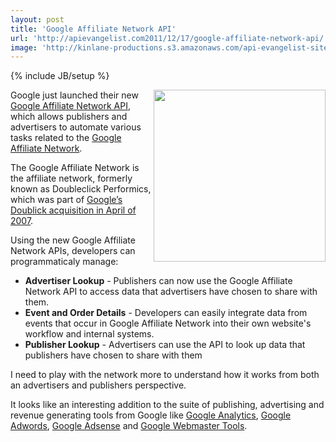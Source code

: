 ```yaml
---
layout: post
title: 'Google Affiliate Network API'
url: 'http://apievangelist.com2011/12/17/google-affiliate-network-api/'
image: 'http://kinlane-productions.s3.amazonaws.com/api-evangelist-site/blog/Google-Affiliate-Network-API.png'
---
```

{% include JB/setup %}
<p>
     <a title="Google Affiliate Network API" href="http://code.google.com/apis/gan/index.html"><img src="http://kinlane-productions.s3.amazonaws.com/api-evangelist/google/Google-Affiliate-Network-API.png"  width="275" align="right" /></a>
</p>
<p>
     Google just launched their new <a title="Google Affiliate Network API" href="http://code.google.com/apis/gan/index.html">Google Affiliate Network API</a>, which allows publishers and advertisers to automate various tasks related to the <a title="Google Affiliate Network" href="http://www.google.com/affiliatenetwork">Google Affiliate Network</a>.
</p>
<p>
     The Google Affiliate Network is the affiliate network, formerly known as Doubleclick Performics, which was part of <a href="http://www.google.com/intl/en/press/pressrel/doubleclick.html">Google’s Doublick acquisition in April of 2007</a>.
</p>
<p>
     Using the new Google Affiliate Network APIs, developers can programmaticaly manage:
</p>
<ul >
     <li>
          <strong>Advertiser Lookup</strong> - Publishers can now use the Google Affiliate Network API to access data that advertisers have chosen to share with them.
     </li>
     <li>
          <strong>Event and Order Details</strong> - Developers can easily integrate data from events that occur in Google Affiliate Network into their own website's workflow and internal systems.
     </li>
     <li>
          <strong>Publisher Lookup</strong> - Advertisers can use the API to look up data that publishers have chosen to share with them
     </li>
</ul>
<p>
     I need to play with the network more to understand how it works from both an advertisers and publishers perspective.
</p>
<p>
     It looks like an interesting addition to the suite of publishing, advertising and revenue generating tools from Google like <a title="Google Analytics" href="http://www.google.com/analytics/">Google Analytics</a>, <a title="Google Adwords" href="https://adwords.google.com/">Google Adwords</a>, <a href="https://www.google.com/adsense/v3/app">Google Adsense</a> and <a href="https://www.google.com/webmasters/tools/">Google Webmaster Tools</a>.
</p>
